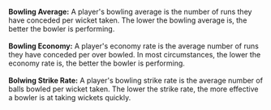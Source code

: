 <b> Bowling Average:</b> A player's bowling average is the number of runs they have conceded per wicket taken. The lower the bowling average is, the better the bowler is performing.<br/><br/>
<b>Bowling Economy:</b> A player's economy rate is the average number of runs they have conceded per over bowled. In most circumstances, the lower the economy rate is, the better the bowler is performing.<br/><br/>
<b>Bolwing Strike Rate:</b> A player's bowling strike rate is the average number of balls bowled per wicket taken. The lower the strike rate, the more effective a bowler is at taking wickets quickly.
